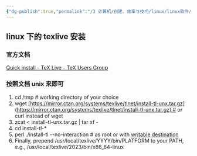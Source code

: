 ```yaml
---
{"dg-publish":true,"permalink":"/3 计算机/创建、效率与技巧/linux/linux软件/具体软件/linux texlive/","title":"linux texlive"}
---
```



## linux 下的 texlive 安装
### 官方文档
[Quick install - TeX Live - TeX Users Group](https://tug.org/texlive/quickinstall.html)
### 按照文档 unix 来即可
1. cd /tmp # working directory of your choice
2. wget [https://mirror.ctan.org/systems/texlive/tlnet/install-tl-unx.tar.gz](https://mirror.ctan.org/systems/texlive/tlnet/install-tl-unx.tar.gz) # or curl instead of wget
3. zcat < install-tl-unx.tar.gz | tar xf -
4. cd install-tl-*
5. perl ./install-tl --no-interaction # as root or with [writable destination](https://tug.org/texlive/quickinstall.html#running)
6. Finally, prepend /usr/local/texlive/YYYY/bin/PLATFORM to your PATH,  
    e.g., /usr/local/texlive/2023/bin/x86_64-linux